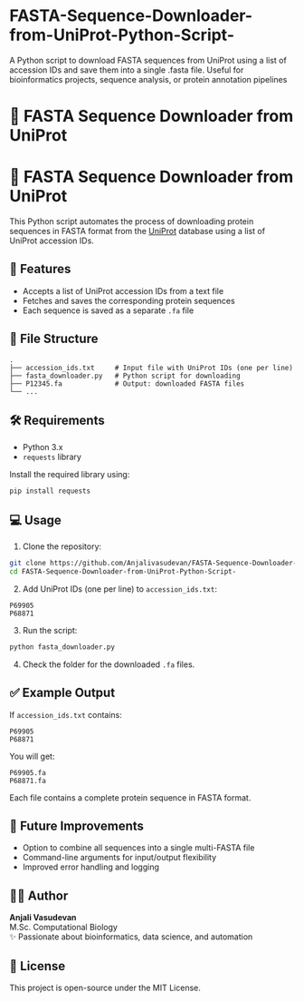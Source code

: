 # FASTA-Sequence-Downloader-from-UniProt-Python-Script-
A Python script to download FASTA sequences from UniProt using a list of accession IDs and save them into a single .fasta file. Useful for bioinformatics projects, sequence analysis, or protein annotation pipelines
# 🧬 FASTA Sequence Downloader from UniProt

# 🧬 FASTA Sequence Downloader from UniProt

This Python script automates the process of downloading protein sequences in FASTA format from the [UniProt](https://www.uniprot.org/) database using a list of UniProt accession IDs.

## 🚀 Features

- Accepts a list of UniProt accession IDs from a text file
- Fetches and saves the corresponding protein sequences
- Each sequence is saved as a separate `.fa` file

## 📁 File Structure

```
.
├── accession_ids.txt     # Input file with UniProt IDs (one per line)
├── fasta_downloader.py   # Python script for downloading
├── P12345.fa             # Output: downloaded FASTA files
└── ...
```

## 🛠️ Requirements

- Python 3.x
- `requests` library

Install the required library using:

```bash
pip install requests
```

## 💻 Usage

1. Clone the repository:

```bash
git clone https://github.com/Anjalivasudevan/FASTA-Sequence-Downloader-from-UniProt-Python-Script-.git
cd FASTA-Sequence-Downloader-from-UniProt-Python-Script-
```

2. Add UniProt IDs (one per line) to `accession_ids.txt`:

```
P69905
P68871
```

3. Run the script:

```bash
python fasta_downloader.py
```

4. Check the folder for the downloaded `.fa` files.

## ✅ Example Output

If `accession_ids.txt` contains:

```
P69905
P68871
```

You will get:

```
P69905.fa
P68871.fa
```

Each file contains a complete protein sequence in FASTA format.

## 🔧 Future Improvements

- Option to combine all sequences into a single multi-FASTA file
- Command-line arguments for input/output flexibility
- Improved error handling and logging

## 👩‍💻 Author

**Anjali Vasudevan**  
M.Sc. Computational Biology  
✨ Passionate about bioinformatics, data science, and automation

## 📜 License

This project is open-source under the MIT License.

